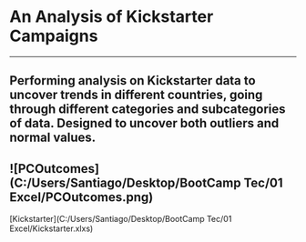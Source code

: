 # An Analysis of Kickstarter Campaigns
---
Performing analysis on Kickstarter data to uncover trends in different countries, going through different categories and subcategories of data. Designed to uncover both outliers and normal values.
---
![PCOutcomes](C:/Users/Santiago/Desktop/BootCamp Tec/01 Excel/PCOutcomes.png)
---
[Kickstarter](C:/Users/Santiago/Desktop/BootCamp Tec/01 Excel/Kickstarter.xlxs)

